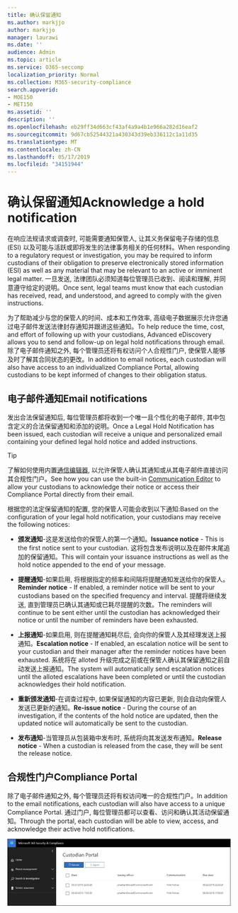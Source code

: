 ```yaml
---
title: 确认保留通知
ms.author: markjjo
author: markjjo
manager: laurawi
ms.date: ''
audience: Admin
ms.topic: article
ms.service: O365-seccomp
localization_priority: Normal
ms.collection: M365-security-compliance
search.appverid:
- MOE150
- MET150
ms.assetid: ''
description: ''
ms.openlocfilehash: eb29ff34d663cf43af4a9a4b1e966a282d16eaf2
ms.sourcegitcommit: 9d67cb52544321a430343d39eb336112c1a11d35
ms.translationtype: MT
ms.contentlocale: zh-CN
ms.lasthandoff: 05/17/2019
ms.locfileid: "34151944"
---
```

# <a name="acknowledge-a-hold-notification"></a><span data-ttu-id="8d31e-102">确认保留通知</span><span class="sxs-lookup"><span data-stu-id="8d31e-102">Acknowledge a hold notification</span></span> 
<span data-ttu-id="8d31e-103">在响应法规请求或调查时, 可能需要通知保管人, 让其义务保留电子存储的信息 (ESI) 以及可能与活跃或即将发生的法律事务相关的任何材料。</span><span class="sxs-lookup"><span data-stu-id="8d31e-103">When responding to a regulatory request or investigation, you may be required to  inform custodians of their obligation to preserve electronically stored information (ESI) as well as any material that may be relevant to an active or imminent legal matter.</span></span> <span data-ttu-id="8d31e-104">一旦发送, 法律团队必须知道每位管理员已收到、阅读和理解, 并同意遵守给定的说明。</span><span class="sxs-lookup"><span data-stu-id="8d31e-104">Once sent, legal teams must know that each custodian has received, read, and understood, and agreed to comply with the given instructions.</span></span>

<span data-ttu-id="8d31e-105">为了帮助减少与您的保管人的时间、成本和工作效率, 高级电子数据展示允许您通过电子邮件发送法律封存通知并跟进这些通知。</span><span class="sxs-lookup"><span data-stu-id="8d31e-105">To help reduce the time, cost, and effort of following up with your custodians,  Advanced eDiscovery allows you to send and follow-up on legal hold notifications through email.</span></span> <span data-ttu-id="8d31e-106">除了电子邮件通知之外, 每个管理员还将有权访问个人合规性门户, 使保管人能够及时了解其合同状态的更改。</span><span class="sxs-lookup"><span data-stu-id="8d31e-106">In addition to email notices, each custodian will also have access to an individualized Compliance Portal, allowing custodians to be kept informed of changes to their obligation status.</span></span>

## <a name="email-notifications"></a><span data-ttu-id="8d31e-107">电子邮件通知</span><span class="sxs-lookup"><span data-stu-id="8d31e-107">Email notifications</span></span>
<span data-ttu-id="8d31e-108">发出合法保留通知后, 每位管理员都将收到一个唯一且个性化的电子邮件, 其中包含定义的合法保留通知和添加的说明。</span><span class="sxs-lookup"><span data-stu-id="8d31e-108">Once a Legal Hold Notification has been issued, each custodian will receive a unique and personalized email containing your defined legal hold notice and added instructions.</span></span> 

> [!Tip] 
> <span data-ttu-id="8d31e-109">了解如何使用内置[通信编辑器](using-communications-editor.md), 以允许保管人确认其通知或从其电子邮件直接访问其合规性门户。</span><span class="sxs-lookup"><span data-stu-id="8d31e-109">See how you can use the built-in  [Communication Editor](using-communications-editor.md) to allow your custodians to acknowledge their notice or access their Compliance Portal directly from their email.</span></span>

<span data-ttu-id="8d31e-110">根据您的法定保留通知的配置, 您的保管人可能会收到以下通知:</span><span class="sxs-lookup"><span data-stu-id="8d31e-110">Based on the configuration of your legal hold notification, your custodians may receive the following notices:</span></span> 

- <span data-ttu-id="8d31e-111">**颁发通知**-这是发送给你的保管人的第一个通知。</span><span class="sxs-lookup"><span data-stu-id="8d31e-111">**Issuance notice** - This is the first notice sent to your custodian.</span></span> <span data-ttu-id="8d31e-112">这将包含发布说明以及在邮件末尾追加的保留通知。</span><span class="sxs-lookup"><span data-stu-id="8d31e-112">This will contain your issuance instructions as well as the hold notice appended to the end of your message.</span></span>

- <span data-ttu-id="8d31e-113">**提醒通知**-如果启用, 将根据指定的频率和间隔将提醒通知发送给你的保管人。</span><span class="sxs-lookup"><span data-stu-id="8d31e-113">**Reminder notice** - If enabled, a reminder notice will be sent to your custodians based on the specified frequency and interval.</span></span> <span data-ttu-id="8d31e-114">提醒将继续发送, 直到管理员已确认其通知或已耗尽提醒的次数。</span><span class="sxs-lookup"><span data-stu-id="8d31e-114">The reminders will continue to be sent either until the custodian has acknowledged their notice or until the number of reminders have been exhausted.</span></span>

- <span data-ttu-id="8d31e-115">**上报通知**-如果启用, 则在提醒通知耗尽后, 会向你的保管人及其经理发送上报通知。</span><span class="sxs-lookup"><span data-stu-id="8d31e-115">**Escalation notice** - If enabled, an escalation notice will be sent to your custodian and their manager after the reminder notices have been exhausted.</span></span> <span data-ttu-id="8d31e-116">系统将在 alloted 升级完成之前或在保管人确认其保留通知之前自动发送上报通知。</span><span class="sxs-lookup"><span data-stu-id="8d31e-116">The system will automatically send escalation notices until the alloted escalations have been completed or until the custodian acknowledges their hold notification.</span></span>

- <span data-ttu-id="8d31e-117">**重新颁发通知**-在调查过程中, 如果保留通知的内容已更新, 则会自动向保管人发送已更新的通知。</span><span class="sxs-lookup"><span data-stu-id="8d31e-117">**Re-issue notice** - During the course of an investigation, if the contents of the hold notice are updated, then the updated notice will automatically be sent to the custodian.</span></span>

- <span data-ttu-id="8d31e-118">**发布通知**-当管理员从包装箱中发布时, 系统将向其发送发布通知。</span><span class="sxs-lookup"><span data-stu-id="8d31e-118">**Release notice** - When a custodian is released from the case, they will be sent the release notice.</span></span> 

## <a name="compliance-portal"></a><span data-ttu-id="8d31e-119">合规性门户</span><span class="sxs-lookup"><span data-stu-id="8d31e-119">Compliance Portal</span></span>
<span data-ttu-id="8d31e-120">除了电子邮件通知之外, 每个管理员还将有权访问唯一的合规性门户。</span><span class="sxs-lookup"><span data-stu-id="8d31e-120">In addition to the email notifications, each custodian will also have access to a unique Compliance Portal.</span></span> <span data-ttu-id="8d31e-121">通过门户, 每位管理员都可以查看、访问和确认其活动保留通知。</span><span class="sxs-lookup"><span data-stu-id="8d31e-121">Through the portal, each custodian will be able to view, access, and acknowledge their active hold notifications.</span></span>

![对保管人的合规性门户](../media/CustodianPortal.jpg)
